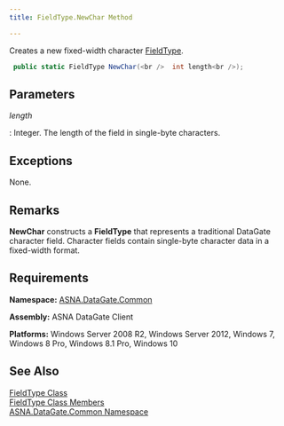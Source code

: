 ```yaml
---
title: FieldType.NewChar Method

---
```


Creates a new fixed-width character [ FieldType](field-type-class.html).

```cs
 public static FieldType NewChar(<br />  int length<br />);
```

## Parameters



 *length* 

: Integer.  The length of the field in single-byte characters.


## Exceptions

None.
## Remarks

**NewChar** constructs a **FieldType** that represents a traditional DataGate character field. Character fields contain single-byte character data in a fixed-width format. 
## Requirements

**Namespace:** [ASNA.DataGate.Common](datagate-common-namespace.html)

**Assembly:** ASNA DataGate Client

**Platforms:** Windows Server 2008 R2, Windows Server 2012, Windows 7, Windows 8 Pro, Windows 8.1 Pro, Windows 10
## See Also


[FieldType Class](field-type-class.html)
      <br />
[FieldType Class Members](field-type-members.html)
      <br />
[ASNA.DataGate.Common Namespace](datagate-common-namespace.html)

